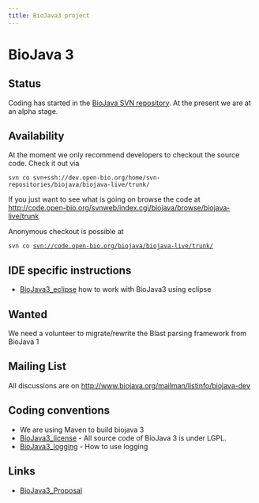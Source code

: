 ```yaml
---
title: BioJava3 project
---
```


BioJava 3
=========

Status
------

Coding has started in the [BioJava SVN
repository](CVS_to_SVN_Migration "wikilink"). At the present we are at
an alpha stage.

Availability
------------

At the moment we only recommend developers to checkout the source code.
Check it out via

`svn co svn+ssh://dev.open-bio.org/home/svn-repositories/biojava/biojava-live/trunk/`

If you just want to see what is going on browse the code at
[<http://code.open-bio.org/svnweb/index.cgi/biojava/browse/biojava-live/trunk>](http://code.open-bio.org/svnweb/index.cgi/biojava/browse/biojava-live/trunk)

Anonymous checkout is possible at

`svn co `[`svn://code.open-bio.org/biojava/biojava-live/trunk/`](svn://code.open-bio.org/biojava/biojava-live/trunk/)

IDE specific instructions
-------------------------

-   [BioJava3\_eclipse](BioJava3_eclipse "wikilink") how to work with
    BioJava3 using eclipse

Wanted
------

We need a volunteer to migrate/rewrite the Blast parsing framework from
BioJava 1

Mailing List
------------

All discussions are on
[<http://www.biojava.org/mailman/listinfo/biojava-dev>](http://www.biojava.org/mailman/listinfo/biojava-dev)

Coding conventions
------------------

-   We are using Maven to build biojava 3
-   [BioJava3\_license](BioJava3_license "wikilink") - All source code
    of BioJava 3 is under LGPL.
-   [BioJava3\_logging](BioJava3_logging "wikilink") - How to use
    logging

Links
-----

-   [BioJava3\_Proposal](BioJava3_Proposal "wikilink")

